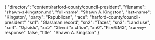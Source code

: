 {
  "directory": "content/harford-county/council-president",
  "filename": "shawn-a-kingston.md",
  "full-name": "Shawn A. Kingston",
  "last-name": "Kingston",
  "party": "Republican",
  "race": "harford-county/council-president",
  "sn1": "Glassman record",
  "sn2": "Taxes",
  "sn3": "Land use",
  "sn4": "Opioids",
  "sn5": "Sherrif's office",
  "sn6": "Fire/EMS",
  "survey-response": false,
  "title": "Shawn A. Kingston"
}
